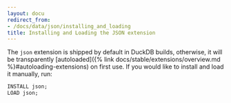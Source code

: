 ```yaml
---
layout: docu
redirect_from:
- /docs/data/json/installing_and_loading
title: Installing and Loading the JSON extension
---
```


The `json` extension is shipped by default in DuckDB builds, otherwise, it will be transparently [autoloaded]({% link docs/stable/extensions/overview.md %}#autoloading-extensions) on first use. If you would like to install and load it manually, run:

```sql
INSTALL json;
LOAD json;
```
